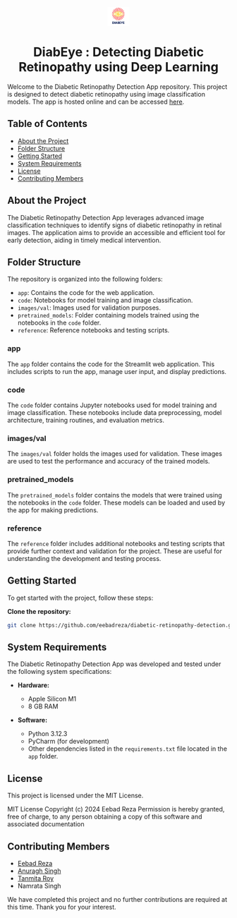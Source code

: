 <p align="center" width="100%">
    <img src="DiabEye_Logo.png" alt="DiabEye Logo" width="10%">
</p>
<h1 align="center">DiabEye : Detecting Diabetic Retinopathy using Deep Learning</h1>

Welcome to the Diabetic Retinopathy Detection App repository. This project is designed to detect diabetic retinopathy using image classification models. The app is hosted online and can be accessed [here](https://drdetectionsdp.streamlit.app/).

## Table of Contents

- [About the Project](#about-the-project)
- [Folder Structure](#folder-structure)
- [Getting Started](#getting-started)
- [System Requirements](#system-requirements)
- [License](#license)
- [Contributing Members](#contributing-members)

## About the Project

The Diabetic Retinopathy Detection App leverages advanced image classification techniques to identify signs of diabetic retinopathy in retinal images. The application aims to provide an accessible and efficient tool for early detection, aiding in timely medical intervention.

## Folder Structure

The repository is organized into the following folders:

- `app`: Contains the code for the web application.
- `code`: Notebooks for model training and image classification.
- `images/val`: Images used for validation purposes.
- `pretrained_models`: Folder containing models trained using the notebooks in the `code` folder.
- `reference`: Reference notebooks and testing scripts.

### app

The `app` folder contains the code for the Streamlit web application. This includes scripts to run the app, manage user input, and display predictions.

### code

The `code` folder contains Jupyter notebooks used for model training and image classification. These notebooks include data preprocessing, model architecture, training routines, and evaluation metrics.

### images/val

The `images/val` folder holds the images used for validation. These images are used to test the performance and accuracy of the trained models.

### pretrained_models

The `pretrained_models` folder contains the models that were trained using the notebooks in the `code` folder. These models can be loaded and used by the app for making predictions.

### reference

The `reference` folder includes additional notebooks and testing scripts that provide further context and validation for the project. These are useful for understanding the development and testing process.

## Getting Started

To get started with the project, follow these steps:

 **Clone the repository:**

   ```bash
   git clone https://github.com/eebadreza/diabetic-retinopathy-detection.git
   ```
## System Requirements

The Diabetic Retinopathy Detection App was developed and tested under the following system specifications:

- **Hardware:**
  - Apple Silicon M1
  - 8 GB RAM

- **Software:**
  - Python 3.12.3
  - PyCharm (for development)
  - Other dependencies listed in the `requirements.txt` file located in the `app` folder.

## License

This project is licensed under the MIT License. 

MIT License
Copyright (c) 2024 Eebad Reza
Permission is hereby granted, free of charge, to any person obtaining a copy
of this software and associated documentation

## Contributing Members

- [Eebad Reza](https://github.com/eebadreza)
- [Anuragh Singh](https://github.com/Anurag21102000)
- [Tanmita Roy](https://github.com/Tr1120)
- Namrata Singh

We have completed this project and no further contributions are required at this time. Thank you for your interest.






